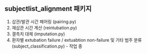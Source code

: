 ## subjectlist_alignment 패키지

1. 삽관/발관 시간 페어링 (pairing.py)
2. 재삽관 시간 계산 (reintubation.py)
3. 결측치 대체 (imputation.py) 
4. 환자별 extubation failure / extuabtion non-failure 및 기타 범주 분류 (subject_classification.py) - 작업 중

